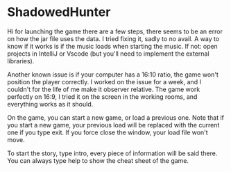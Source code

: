 # ShadowedHunter

Hi for launching the game there are a few steps, there seems to be an error on how the jar file uses the data. I tried fixing it, sadly to no avail.
A way to know if it works is if the music loads when starting the music.
If not: open projects in IntelliJ or Vscode (but you'll need to implement the external libraries).

Another known issue is if your computer has a 16:10 ratio, the game won't position the player correctly. I worked on the issue for a week, and I couldn't for the life of me make it observer relative. The game work perfectly on 16:9, I tried it on the screen in the working rooms, and everything works as it should.

On the game, you can start a new game, or load a previous one. Note that if you start a new game, your previous load will be replaced with the current one if you type exit. If you force close the window, your load file won't move.

To start the story, type intro, every piece of information will be said there. You can always type help to show the cheat sheet of the game.
